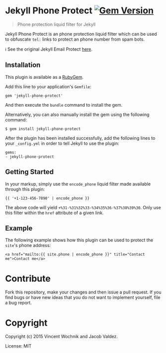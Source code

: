 # Jekyll Phone Protect [![Gem Version](https://badge.fury.io/rb/jekyll-phone-protect.png)](http://badge.fury.io/rb/jekyll-phone-protect)

> Phone protection liquid filter for Jekyll

Jekyll Phone Protect is an phone protection liquid filter which can be used to obfuscate `tel:` links to protect an phone number from spam bots.

ℹ️ See the original Jekyll Email Protect [here](https://github.com/vwochnik/jekyll-email-protect).

## Installation

This plugin is available as a [RubyGem][ruby-gem].

Add this line to your application's `Gemfile`:

```
gem 'jekyll-phone-protect'
```

And then execute the `bundle` command to install the gem.

Alternatively, you can also manually install the gem using the following command:

```
$ gem install jekyll-phone-protect
```

After the plugin has been installed successfully, add the following lines to your `_config.yml` in order to tell Jekyll to use the plugin:

```
gems:
- jekyll-phone-protect
```

## Getting Started

In your markup, simply use the `encode_phone` liquid filter made available through this plugin:

```
{{ '+1-123-456-7890' | encode_phone }}
```

The above code will yield `+%31-%31%32%33-%34%35%36-%37%38%39%30`. Only use this filter within the `href` attribute of a given link.

## Example

The following example shows how this plugin can be used to protect the `site`'s phone address:

```
<a href="mailto:{{ site.phone | encode_phone }}" title="Contact me">Contact me</a>
```

# Contribute

Fork this repository, make your changes and then issue a pull request. If you find bugs or have new ideas that you do not want to implement yourself, file a bug report.

# Copyright

Copyright (c) 2015 Vincent Wochnik and Jacob Valdez.

License: MIT

[ruby-gem]: https://rubygems.org/gems/jekyll-phone-protect
